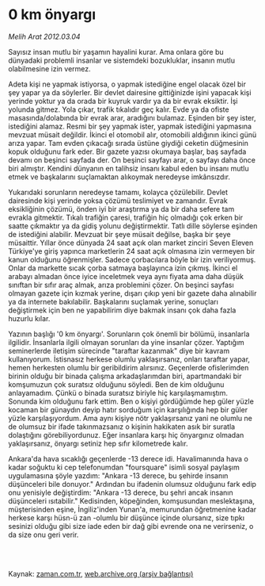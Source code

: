# 0 km önyargı

*Melih Arat 2012.03.04*

<td class="columnist-detail">
<p>Sayısız insan mutlu bir yaşamın hayalini kurar. Ama onlara göre bu dünyadaki problemli insanlar ve sistemdeki bozukluklar, insanın mutlu olabilmesine izin vermez.</p>
<p>
<div id="haberMetinDiv">
<p>Adeta kişi ne yapmak istiyorsa, o yapmak istediğine engel olacak özel bir şey yapar ya da söylerler. Bir devlet dairesine gittiğinizde işini yapacak kişi yerinde yoktur ya da orada bir kuyruk vardır ya da bir evrak eksiktir. İşi yolunda gitmez. Yola çıkar, trafik tıkalıdır geç kalır. Evde ya da ofiste masasında/dolabında bir evrak arar, aradığını bulamaz. Eşinden bir şey ister, istediğini alamaz. Resmi bir şey yapmak ister, yapmak istediğini yapmasına mevzuat müsait değildir. İkinci el otomobil alır, otomobili aldığının ikinci günü arıza yapar. Tam evden çıkacağı sırada üstüne giydiği ceketin düğmesinin kopuk olduğunu fark eder. Bir gazete yazısı okumaya başlar, baş sayfada devamı on beşinci sayfada der. On beşinci sayfayı arar, o sayfayı daha önce biri almıştır. Kendini dünyanın en talihsiz insanı kabul eden bu insanı mutlu etmek ve başkalarını suçlamaktan alıkoymak neredeyse imkânsızdır.
<p> Yukarıdaki sorunların neredeyse tamamı, kolayca çözülebilir. Devlet dairesinde kişi yerinde yoksa çözümü teslimiyet ve zamandır. Evrak eksikliğinin çözümü, önden iyi bir araştırma ya da bir daha sefere tam evrakla gitmektir. Tıkalı trafiğin çaresi, trafiğin hiç olmadığı çok erken bir saatte çıkmaktır ya da gidiş yolunu değiştirmektir. Tatlı dille söylerse eşinden de istediğini alabilir. Mevzuat bir şeye müsait değilse, başka bir şeye müsaittir. Yıllar önce dünyada 24 saat açık olan market zinciri Seven Eleven Türkiye'ye giriş yapınca marketlerin 24 saat açık olmasına izin vermeyen bir kanun olduğunu öğrenmişler. Sadece çorbacılara böyle bir izin veriliyormuş. Onlar da markette sıcak çorba satmaya başlayınca izin çıkmış. İkinci el arabayı almadan önce iyice inceletmek veya aynı fiyata ama daha düşük sınıftan bir sıfır araç almak, arıza problemini çözer. On beşinci sayfası olmayan gazete için kızmak yerine, dışarı çıkıp yeni bir gazete daha alınabilir ya da internete bakılabilir. Başkalarını suçlamak yerine, sonuçları değiştirmek için ben ne yapabilirim diye bakmak insanı çok daha fazla huzurlu kılar.
<p> Yazının başlığı '0 km önyargı'. Sorunların çok önemli bir bölümü, insanlarla ilgilidir. İnsanlarla ilgili olmayan sorunları da yine insanlar çözer. Yaptığım seminerlerde iletişim sürecinde "taraftar kazanmak" diye bir kavram kullanıyorum. İstisnasız herkese olumlu yaklaşırsanız, onları taraftar yapar, hemen herkesten olumlu bir geribildirim alırsınız. Geçenlerde ofislerimden birinin olduğu bir binada çalışma arkadaşlarımdan biri, apartmandaki bir komşumuzun çok suratsız olduğunu söyledi. Ben de kim olduğunu anlayamadım. Çünkü o binada suratsız biriyle hiç karşılaşmamıştım. Sonunda kim olduğunu fark ettim. Ben o kişiyi gördüğümde hep güler yüzle kocaman bir günaydın deyip hatır sorduğum için karşılığında hep bir güler yüzle karşılaşıyordum. Ama aynı kişiye nötr yaklaşırsanız yani ne olumlu ne de olumsuz bir ifade takınmazsanız o kişinin hakikaten asık bir suratla dolaştığını görebiliyordunuz. Eğer insanlara karşı hiç önyargınız olmadan yaklaşırsanız, önyargı setiniz hep sıfır kilometrede kalır.
<p> Ankara'da hava sıcaklığı geçenlerde -13 derece idi. Havalimanında hava o kadar soğuktu ki cep telefonumdan "foursquare" isimli sosyal paylaşım uygulamasına şöyle yazdım: "Ankara -13 derece, bu şehirde insanın düşünceleri bile donuyor." Ardından bu ifadenin olumsuz olduğunu fark edip onu yenisiyle değiştirdim: "Ankara -13 derece, bu şehri ancak insanın düşünceleri ısıtabilir." Kedisinden, köpeğinden, komşusundan meslektaşına, müşterisinden eşine, İngiliz'inden Yunan'a, memurundan öğretmenine kadar herkese karşı hüsn-ü zan -olumlu bir düşünce içinde olursanız, size tıpkı sesinizi olduğu gibi size iade eden bir dağ gibi evrende ona ne verirseniz, o da size onu geri verir.</p></p></p></p></div>
</p>


<p><br>
		 </br></p></td>

Kaynak: [zaman.com.tr](http://zaman.com.tr/yazar.do?yazino=1254300), [web.archive.org (arşiv bağlantısı)](http://web.archive.org/web/20120321133341/http://zaman.com.tr:80/yazar.do?yazino=1254300)
